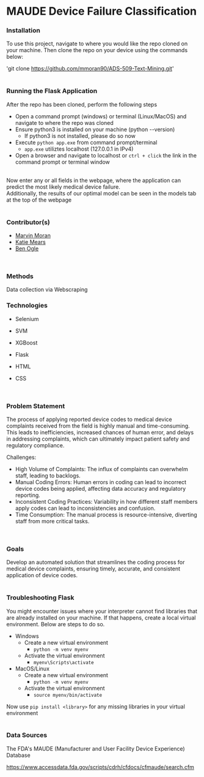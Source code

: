 # MAUDE Device Failure Classification

### Installation
To use this project, navigate to where you would like the repo cloned on your machine. Then clone the repo on your device using the commands below:

'git clone https://github.com/mmoran90/ADS-509-Text-Mining.git'
</br>
</br>

### Running the Flask Application
After the repo has been cloned, perform the following steps
   - Open a command prompt (windows) or terminal (Linux/MacOS) and navigate to where the repo was cloned
   - Ensure python3 is installed on your machine (python --version)
     - If python3 is not installed, please do so now  
   - Execute `python app.exe` from command prompt/terminal
     - `app.exe` utiliztes localhost (127.0.0.1 in IPv4)
   - Open a browser and navigate to localhost or `ctrl + click` the link in the command prompt or terminal window

</br>
Now enter any or all fields in the webpage, where the application can predict the most likely medical device failure.
</br>
Additionally, the results of our optimal model can be seen in the models tab at the top of the webpage 
</br>
</br>


### Contributor(s)
* [Marvin Moran](https://github.com/mmoran90)
* [Katie Mears](https://github.com/KatieMears628)
* [Ben Ogle](https://github.com/dsklnr)
</br>

### Methods
Data collection via Webscraping 
</br>

### Technologies
- Selenium 

- SVM

- XGBoost 

- Flask

- HTML

- CSS

</br>

### Problem Statement
The process of applying reported device codes to medical device complaints received from the field is highly manual and time-consuming. 
This leads to inefficiencies, increased chances of human error, and delays in addressing complaints, which can ultimately impact patient safety and regulatory compliance.

Challenges:

- High Volume of Complaints: The influx of complaints can overwhelm staff, leading to backlogs.
- Manual Coding Errors: Human errors in coding can lead to incorrect device codes being applied, affecting data accuracy and regulatory reporting.
- Inconsistent Coding Practices: Variability in how different staff members apply codes can lead to inconsistencies and confusion.
- Time Consumption: The manual process is resource-intensive, diverting staff from more critical tasks.
</br>

### Goals
Develop an automated solution that streamlines the coding process for medical device complaints, ensuring timely, accurate, and consistent application of device codes.
</br>
</br>

### Troubleshooting Flask
You might encounter issues where your interpreter cannot find libraries that are already installed on your machine. If that happens, create a local virtual environment. Below are steps to do so.
</br>
  - Windows
    - Create a new virtual environment
      - `python -m venv myenv`
    - Activate the virtual environment
      - `myenv\Scripts\activate`
  - MacOS/Linux
    - Create a new virtual environment
      - `python -m venv myenv`
    - Activate the virtual environment
      - `source myenv/bin/activate`
      
Now use `pip install <library>` for any missing libraries in your virtual environment
</br>
</br>

### Data Sources
The FDA's MAUDE (Manufacturer and User Facility Device Experience) Database 

https://www.accessdata.fda.gov/scripts/cdrh/cfdocs/cfmaude/search.cfm
